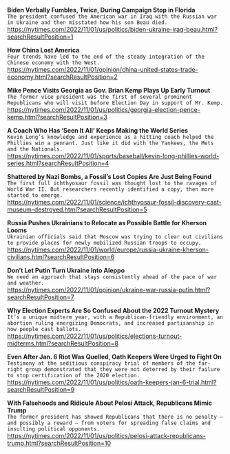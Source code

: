 **Biden Verbally Fumbles, Twice, During Campaign Stop in Florida**\
`The president confused the American war in Iraq with the Russian war in Ukraine and then misstated how his son Beau died.`\
https://nytimes.com/2022/11/01/us/politics/biden-ukraine-iraq-beau.html?searchResultPosition=1

**How China Lost America**\
`Four trends have led to the end of the steady integration of the Chinese economy with the West.`\
https://nytimes.com/2022/11/01/opinion/china-united-states-trade-economy.html?searchResultPosition=2

**Mike Pence Visits Georgia as Gov. Brian Kemp Plays Up Early Turnout**\
`The former vice president was the first of several prominent Republicans who will visit before Election Day in support of Mr. Kemp.`\
https://nytimes.com/2022/11/01/us/politics/georgia-election-pence-kemp.html?searchResultPosition=3

**A Coach Who Has ‘Seen It All’ Keeps Making the World Series**\
`Kevin Long’s knowledge and experience as a hitting coach helped the Phillies win a pennant. Just like it did with the Yankees, the Mets and the Nationals.`\
https://nytimes.com/2022/11/01/sports/baseball/kevin-long-phillies-world-series.html?searchResultPosition=4

**Shattered by Nazi Bombs, a Fossil’s Lost Copies Are Just Being Found**\
`The first full ichthyosaur fossil was thought lost to the ravages of World War II. But researchers recently identified a copy, then more started to emerge.`\
https://nytimes.com/2022/11/01/science/ichthyosaur-fossil-discovery-cast-museum-destroyed.html?searchResultPosition=5

**Russia Pushes Ukrainians to Relocate as Possible Battle for Kherson Looms**\
`Ukrainian officials said that Moscow was trying to clear out civilians to provide places for newly mobilized Russian troops to occupy.`\
https://nytimes.com/2022/11/01/world/europe/russia-ukraine-kherson-civilians.html?searchResultPosition=6

**Don’t Let Putin Turn Ukraine Into Aleppo**\
`We need an approach that stays consistently ahead of the pace of war and weather.`\
https://nytimes.com/2022/11/01/opinion/ukraine-war-russia-putin.html?searchResultPosition=7

**Why Election Experts Are So Confused About the 2022 Turnout Mystery**\
`It’s a unique midterm year, with a Republican-friendly environment, an abortion ruling energizing Democrats, and increased partisanship in how people cast ballots.`\
https://nytimes.com/2022/11/01/us/politics/elections-turnout-midterms.html?searchResultPosition=8

**Even After Jan. 6 Riot Was Quelled, Oath Keepers Were Urged to Fight On**\
`Testimony at the seditious conspiracy trial of members of the far-right group demonstrated that they were not deterred by their failure to stop certification of the 2020 election.`\
https://nytimes.com/2022/11/01/us/politics/oath-keepers-jan-6-trial.html?searchResultPosition=9

**With Falsehoods and Ridicule About Pelosi Attack, Republicans Mimic Trump**\
`The former president has showed Republicans that there is no penalty — and possibly a reward — from voters for spreading false claims and insulting political opponents.`\
https://nytimes.com/2022/11/01/us/politics/pelosi-attack-republicans-trump.html?searchResultPosition=10

